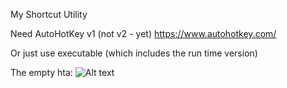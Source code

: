 My Shortcut Utility

Need AutoHotKey v1 (not v2 - yet)
https://www.autohotkey.com/

Or just use executable (which includes the run time version) 

The empty hta:
![Alt text](image.png)

